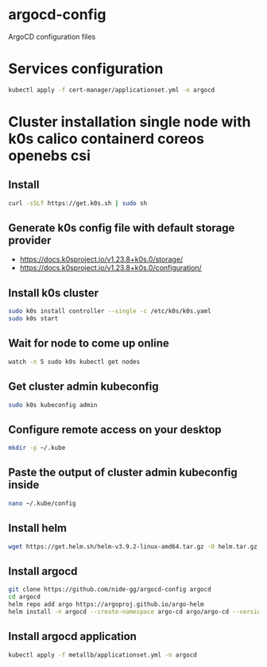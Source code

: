 # argocd-config

ArgoCD configuration files

# Services configuration

```bash
kubectl apply -f cert-manager/applicationset.yml -n argocd
```

# Cluster installation single node with k0s calico containerd coreos openebs csi

## Install
```bash
curl -sSLf https://get.k0s.sh | sudo sh
```

## Generate k0s config file with default storage provider
- https://docs.k0sproject.io/v1.23.8+k0s.0/storage/
- https://docs.k0sproject.io/v1.23.8+k0s.0/configuration/

## Install k0s cluster
```bash
sudo k0s install controller --single -c /etc/k0s/k0s.yaml
sudo k0s start
```

## Wait for node to come up online
```bash
watch -n 5 sudo k0s kubectl get nodes
```

## Get cluster admin kubeconfig
```bash
sudo k0s kubeconfig admin
```

## Configure remote access on your desktop
```bash
mkdir -p ~/.kube
```
## Paste the output of cluster admin kubeconfig inside
```bash
nano ~/.kube/config
```

## Install helm
```bash
wget https://get.helm.sh/helm-v3.9.2-linux-amd64.tar.gz -O helm.tar.gz && tar -xvf helm.tar.gz && sudo cp linux-amd64/helm /usr/local/bin/helm && chmod +x /usr/local/bin/helm
```

## Install argocd
```bash
git clone https://github.com/nide-gg/argocd-config argocd
cd argocd
helm repo add argo https://argoproj.github.io/argo-helm
helm install -n argocd --create-namespace argo-cd argo/argo-cd --version 4.10.3 --values argocd/clusters/k0s-nide.yml
```

## Install argocd application
```bash
kubectl apply -f metallb/applicationset.yml -n argocd
```
